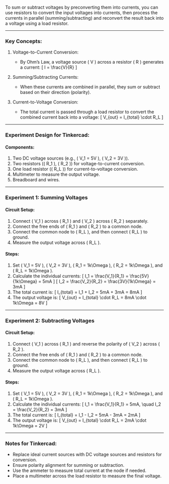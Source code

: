 To sum or subtract voltages by preconverting them into currents, you can use resistors to convert the input voltages into currents, then process the currents in parallel (summing/subtracting) and reconvert the result back into a voltage using a load resistor.

---

### Key Concepts:

1. Voltage-to-Current Conversion:
   - By Ohm’s Law, a voltage source \( V \) across a resistor \( R \) generates a current:
     \[
     I = \frac{V}{R}
     \]

2. Summing/Subtracting Currents:
   - When these currents are combined in parallel, they sum or subtract based on their direction (polarity).

3. Current-to-Voltage Conversion:
   - The total current is passed through a load resistor to convert the combined current back into a voltage:
     \[
     V_{out} = I_{total} \cdot R_L
     \]

---

### Experiment Design for Tinkercad:

#### Components:
1. Two DC voltage sources (e.g., \( V_1 = 5V \), \( V_2 = 3V \)).
2. Two resistors (\( R_1 \), \( R_2 \)) for voltage-to-current conversion.
3. One load resistor (\( R_L \)) for current-to-voltage conversion.
4. Multimeter to measure the output voltage.
5. Breadboard and wires.

---

### Experiment 1: Summing Voltages

#### Circuit Setup:
1. Connect \( V_1 \) across \( R_1 \) and \( V_2 \) across \( R_2 \) separately.
2. Connect the free ends of \( R_1 \) and \( R_2 \) to a common node.
3. Connect the common node to \( R_L \), and then connect \( R_L \) to ground.
4. Measure the output voltage across \( R_L \).

#### Steps:
1. Set \( V_1 = 5V \), \( V_2 = 3V \), \( R_1 = 1k\Omega \), \( R_2 = 1k\Omega \), and \( R_L = 1k\Omega \).
2. Calculate the individual currents:
   \[
   I_1 = \frac{V_1}{R_1} = \frac{5V}{1k\Omega} = 5mA
   \]
   \[
   I_2 = \frac{V_2}{R_2} = \frac{3V}{1k\Omega} = 3mA
   \]
3. The total current is:
   \[
   I_{total} = I_1 + I_2 = 5mA + 3mA = 8mA
   \]
4. The output voltage is:
   \[
   V_{out} = I_{total} \cdot R_L = 8mA \cdot 1k\Omega = 8V
   \]

---

### Experiment 2: Subtracting Voltages

#### Circuit Setup:
1. Connect \( V_1 \) across \( R_1 \) and reverse the polarity of \( V_2 \) across \( R_2 \).
2. Connect the free ends of \( R_1 \) and \( R_2 \) to a common node.
3. Connect the common node to \( R_L \), and then connect \( R_L \) to ground.
4. Measure the output voltage across \( R_L \).

#### Steps:
1. Set \( V_1 = 5V \), \( V_2 = 3V \), \( R_1 = 1k\Omega \), \( R_2 = 1k\Omega \), and \( R_L = 1k\Omega \).
2. Calculate the individual currents:
   \[
   I_1 = \frac{V_1}{R_1} = 5mA, \quad I_2 = \frac{V_2}{R_2} = 3mA
   \]
3. The total current is:
   \[
   I_{total} = I_1 - I_2 = 5mA - 3mA = 2mA
   \]
4. The output voltage is:
   \[
   V_{out} = I_{total} \cdot R_L = 2mA \cdot 1k\Omega = 2V
   \]

---

### Notes for Tinkercad:
- Replace ideal current sources with DC voltage sources and resistors for conversion.
- Ensure polarity alignment for summing or subtraction.
- Use the ammeter to measure total current at the node if needed.
- Place a multimeter across the load resistor to measure the final voltage.
